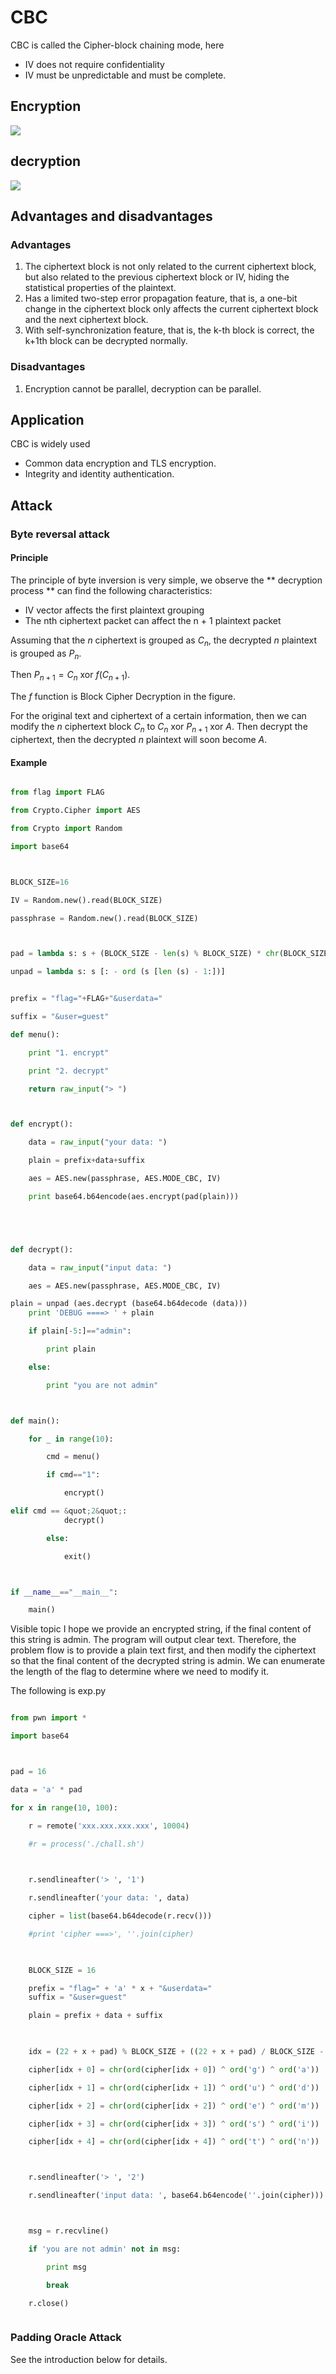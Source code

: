 # CBC


CBC is called the Cipher-block chaining mode, here


- IV does not require confidentiality
- IV must be unpredictable and must be complete.


## Encryption


![](./figure/cbc_encryption.png)



## decryption


![](./figure/cbc_decryption.png)



## Advantages and disadvantages


### Advantages


1. The ciphertext block is not only related to the current ciphertext block, but also related to the previous ciphertext block or IV, hiding the statistical properties of the plaintext.
2. Has a limited two-step error propagation feature, that is, a one-bit change in the ciphertext block only affects the current ciphertext block and the next ciphertext block.
3. With self-synchronization feature, that is, the k-th block is correct, the k+1th block can be decrypted normally.


### Disadvantages


1. Encryption cannot be parallel, decryption can be parallel.


## Application


CBC is widely used


- Common data encryption and TLS encryption.
- Integrity and identity authentication.


## Attack


### Byte reversal attack


#### Principle
The principle of byte inversion is very simple, we observe the ** decryption process ** can find the following characteristics:


- IV vector affects the first plaintext grouping
- The nth ciphertext packet can affect the n + 1 plaintext packet


Assuming that the $n$ ciphertext is grouped as $C_n$, the decrypted $n$ plaintext is grouped as $P_n$.


Then $P_{n+1}=C_n~\text{xor}~f(C_{n+1})$.


The $f$ function is $\text{Block Cipher Decryption}$ in the figure.


For the original text and ciphertext of a certain information, then we can modify the $n$ ciphertext block $C_n$ to $C_n~\text{xor}~P_{n+1}~\text{xor}~ A$. Then decrypt the ciphertext, then the decrypted $n$ plaintext will soon become $A$.


#### Example

```python

from flag import FLAG

from Crypto.Cipher import AES

from Crypto import Random

import base64



BLOCK_SIZE=16

IV = Random.new().read(BLOCK_SIZE)

passphrase = Random.new().read(BLOCK_SIZE)



pad = lambda s: s + (BLOCK_SIZE - len(s) % BLOCK_SIZE) * chr(BLOCK_SIZE - len(s) % BLOCK_SIZE)

unpad = lambda s: s [: - ord (s [len (s) - 1:])]


prefix = "flag="+FLAG+"&userdata="

suffix = "&user=guest"

def menu():

    print "1. encrypt"

    print "2. decrypt"

    return raw_input("> ")



def encrypt():

    data = raw_input("your data: ")

    plain = prefix+data+suffix

    aes = AES.new(passphrase, AES.MODE_CBC, IV)

    print base64.b64encode(aes.encrypt(pad(plain)))





def decrypt():

    data = raw_input("input data: ")

    aes = AES.new(passphrase, AES.MODE_CBC, IV)

plain = unpad (aes.decrypt (base64.b64decode (data)))
    print 'DEBUG ====> ' + plain

    if plain[-5:]=="admin":

        print plain

    else:

        print "you are not admin"



def main():

    for _ in range(10):

        cmd = menu()

        if cmd=="1":

            encrypt()

elif cmd == &quot;2&quot;:
            decrypt()

        else:

            exit()



if __name__=="__main__":

    main()

```



Visible topic I hope we provide an encrypted string, if the final content of this string is admin. The program will output clear text. Therefore, the problem flow is to provide a plain text first, and then modify the ciphertext so that the final content of the decrypted string is admin. We can enumerate the length of the flag to determine where we need to modify it.


The following is exp.py


```python

from pwn import *

import base64



pad = 16

data = 'a' * pad

for x in range(10, 100):

    r = remote('xxx.xxx.xxx.xxx', 10004)

    #r = process('./chall.sh')

    

    r.sendlineafter('> ', '1')

    r.sendlineafter('your data: ', data)

    cipher = list(base64.b64decode(r.recv()))

    #print 'cipher ===>', ''.join(cipher)

    

    BLOCK_SIZE = 16

    prefix = "flag=" + 'a' * x + "&userdata="
    suffix = "&user=guest"

    plain = prefix + data + suffix

    

    idx = (22 + x + pad) % BLOCK_SIZE + ((22 + x + pad) / BLOCK_SIZE - 1) * BLOCK_SIZE

    cipher[idx + 0] = chr(ord(cipher[idx + 0]) ^ ord('g') ^ ord('a'))

    cipher[idx + 1] = chr(ord(cipher[idx + 1]) ^ ord('u') ^ ord('d'))

    cipher[idx + 2] = chr(ord(cipher[idx + 2]) ^ ord('e') ^ ord('m'))

    cipher[idx + 3] = chr(ord(cipher[idx + 3]) ^ ord('s') ^ ord('i'))

    cipher[idx + 4] = chr(ord(cipher[idx + 4]) ^ ord('t') ^ ord('n'))



    r.sendlineafter('> ', '2')

    r.sendlineafter('input data: ', base64.b64encode(''.join(cipher)))



    msg = r.recvline()

    if 'you are not admin' not in msg:

        print msg

        break

    r.close()  



```

### Padding Oracle Attack

See the introduction below for details.
